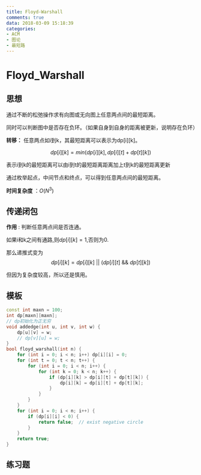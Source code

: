 ```yaml
---
title: Floyd-Warshall
comments: true
data: 2018-03-09 15:18:39
categories:
- ACM
- 图论
- 最短路
---
```


# Floyd_Warshall
## 思想


通过不断的松弛操作求有向图或无向图上任意两点间的最短距离。

同时可以判断图中是否存在负环。（如果自身到自身的距离被更新，说明存在负环）

**转移：** 任意两点如i到k，其最短距离可以表示为dp[i][k]。

$$dp[i][k] = min(dp[i][k], dp[i][t] + dp[t][k])$$

表示i到k的最短距离可以由i到t的最短距离距离加上t到k的最短距离更新

通过枚举起点，中间节点和终点，可以得到任意两点间的最短距离。

**时间复杂度** ：$O(N^3)$

<!--more-->

## 传递闭包

**作用** : 判断任意两点间是否连通。

如果i和k之间有通路,则$dp[i][k] = 1$,否则为0.

那么递推式变为
$$dp[i][k] = dp[i][k]\  ||\  (dp[i][t]\  \&\&\  dp[t][k])$$

但因为复杂度较高，所以还是慎用。

## 模板
```cpp
const int maxn = 100;
int dp[maxn][maxn];
// dp初始化为正无穷
void addedge(int u, int v, int w) {
    dp[u][v] = w;
    // dp[v][u] = w;
}
bool floyd_warshall(int n) {
    for (int i = 0; i < n; i++) dp[i][i] = 0;
    for (int t = 0; t < n; t++) {
        for (int i = 0; i < n; i++) {
            for (int k = 0; k < n; k++) {
                if (dp[i][k] > dp[i][t] + dp[t][k]) {
                    dp[i][k] = dp[i][t] + dp[t][k];
                }
            }
        }
    }
    for (int i = 0; i < n; i++) {
        if (dp[i][i] < 0) {
            return false;  // exist negative circle
        }
    }
    return true;
}

```

## 练习题

